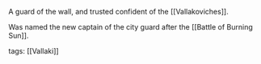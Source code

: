 A guard of the wall, and trusted confident of the [[Vallakoviches]].

Was named the new captain of the city guard after the [[Battle of Burning Sun]].

tags: [[Vallaki]]